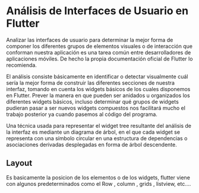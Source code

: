 # Análisis de Interfaces de Usuario en Flutter

Analizar las interfaces de usuario para determinar la mejor forma de componer los diferentes grupos de elementos visuales o de interacción que conforman nuestra aplicación es una tarea común entre desarrolladores de aplicaciones móviles. De hecho la propia documentación oficial de Flutter lo recomienda.

El análisis consiste básicamente en identificar o detectar visualmente cuál sería la mejor forma de construir las diferentes secciones de nuestra interfaz, tomando en cuenta los widgets básicos de los cuales disponemos en Flutter. Prever la manera en que pueden ser anidados u organizados los diferentes widgets básicos, incluso determinar qué grupos de widgets pudieran pasar a ser nuevos widgets compuestos nos facilitará mucho el trabajo posterior ya cuando pasemos al código del programa.

Una técnica usada para representar el widget tree resultante del análisis de la interfaz es mediante un diagrama de árbol, en el que cada widget se representa con una símbolo circular en una estructura de dependencias o asociaciones derivadas desplegadas en forma de árbol descendente.


## Layout

Es basicamente la posicion de los elementos o de los widgets, flutter viene con algunos predeterminados como el Row , column , grids , listview, etc....